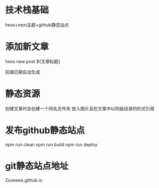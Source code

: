 # 技术栈基础
hexo+next主题+github静态站点

# 添加新文章
hexo new post ${文章标题}

前缀日期自动生成


# 静态资源
创建文章时会创建一个同名文件夹
放入图片且在文章中以同级目录的形式引用

# 发布github静态站点
npm run  clean
npm run build
npm  run deploy


# git静态站点地址
Zooeeee.github.io